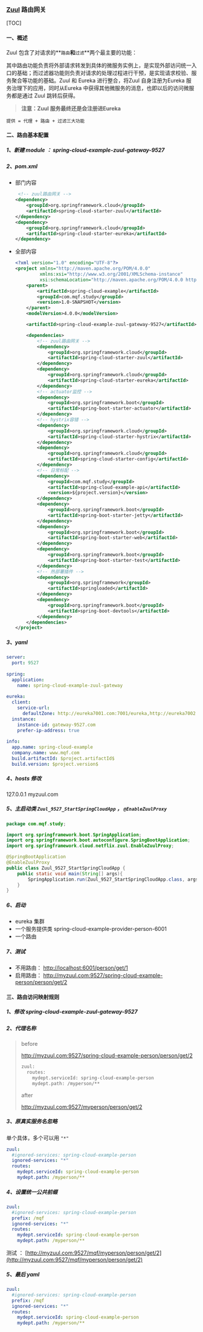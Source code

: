### [Zuul](https://github.com/Netflix/zuul/wiki ) 路由网关

[TOC]

#### 一、概述

Zuul 包含了对请求的**`路由`**和**`过滤`**两个最主要的功能：

其中路由功能负责将外部请求转发到具体的微服务实例上，是实现外部访问统一入口的基础；而过滤器功能则负责对请求的处理过程进行干预，是实现请求校验、服务聚合等功能的基础。Zuul 和 Eureka 进行整合，将Zuul 自身注册为Eureka 服务治理下的应用，同时从Eureka 中获得其他微服务的消息，也即以后的访问微服务都是通过 Zuul 跳转后获得。

>   **注意：Zuul 服务最终还是会注册进Eureka**

`提供 = 代理 + 路由 + 过滤三大功能`



#### 二、路由基本配置

##### 1、新建 module ： spring-cloud-example-zuul-gateway-9527

##### 2、pom.xml

-   部门内容

    ```xml
     <!-- zuul路由网关 -->
    <dependency>
        <groupId>org.springframework.cloud</groupId>
        <artifactId>spring-cloud-starter-zuul</artifactId>
    </dependency>
    <dependency>
        <groupId>org.springframework.cloud</groupId>
        <artifactId>spring-cloud-starter-eureka</artifactId>
    </dependency>
    ```

    

-   全部内容

    ```xml
    <?xml version="1.0" encoding="UTF-8"?>
    <project xmlns="http://maven.apache.org/POM/4.0.0"
             xmlns:xsi="http://www.w3.org/2001/XMLSchema-instance"
             xsi:schemaLocation="http://maven.apache.org/POM/4.0.0 http://maven.apache.org/xsd/maven-4.0.0.xsd">
        <parent>
            <artifactId>spring-cloud-example</artifactId>
            <groupId>com.mqf.study</groupId>
            <version>1.0-SNAPSHOT</version>
        </parent>
        <modelVersion>4.0.0</modelVersion>
    
        <artifactId>spring-cloud-example-zuul-gateway-9527</artifactId>
    
        <dependencies>
            <!-- zuul路由网关 -->
            <dependency>
                <groupId>org.springframework.cloud</groupId>
                <artifactId>spring-cloud-starter-zuul</artifactId>
            </dependency>
            <dependency>
                <groupId>org.springframework.cloud</groupId>
                <artifactId>spring-cloud-starter-eureka</artifactId>
            </dependency>
            <!-- actuator监控 -->
            <dependency>
                <groupId>org.springframework.boot</groupId>
                <artifactId>spring-boot-starter-actuator</artifactId>
            </dependency>
            <!-- hystrix容错 -->
            <dependency>
                <groupId>org.springframework.cloud</groupId>
                <artifactId>spring-cloud-starter-hystrix</artifactId>
            </dependency>
            <dependency>
                <groupId>org.springframework.cloud</groupId>
                <artifactId>spring-cloud-starter-config</artifactId>
            </dependency>
            <!-- 日常标配 -->
            <dependency>
                <groupId>com.mqf.study</groupId>
                <artifactId>spring-cloud-example-api</artifactId>
                <version>${project.version}</version>
            </dependency>
            <dependency>
                <groupId>org.springframework.boot</groupId>
                <artifactId>spring-boot-starter-jetty</artifactId>
            </dependency>
            <dependency>
                <groupId>org.springframework.boot</groupId>
                <artifactId>spring-boot-starter-web</artifactId>
            </dependency>
            <dependency>
                <groupId>org.springframework.boot</groupId>
                <artifactId>spring-boot-starter-test</artifactId>
            </dependency>
            <!-- 热部署插件 -->
            <dependency>
                <groupId>org.springframework</groupId>
                <artifactId>springloaded</artifactId>
            </dependency>
            <dependency>
                <groupId>org.springframework.boot</groupId>
                <artifactId>spring-boot-devtools</artifactId>
            </dependency>
        </dependencies>
    </project>
    ```

    

##### 3、yaml

```yaml
server: 
  port: 9527
 
spring: 
  application:
    name: spring-cloud-example-zuul-gateway
 
eureka: 
  client: 
    service-url: 
      defaultZone: http://eureka7001.com:7001/eureka,http://eureka7002.com:7002/eureka,http://eureka7003.com:7003/eureka  
  instance:
    instance-id: gateway-9527.com
    prefer-ip-address: true 
 
info:
  app.name: spring-cloud-example
  company.name: www.mqf.com
  build.artifactId: $project.artifactId$
  build.version: $project.version$
```



##### 4、hosts 修改

127.0.0.1 myzuul.com

##### 5、主启动类 `Zuul_9527_StartSpringCloudApp`   ， **`@EnableZuulProxy`**

```java
package com.mqf.study;

import org.springframework.boot.SpringApplication;
import org.springframework.boot.autoconfigure.SpringBootApplication;
import org.springframework.cloud.netflix.zuul.EnableZuulProxy;

@SpringBootApplication
@EnableZuulProxy
public class Zuul_9527_StartSpringCloudApp {
	public static void main(String[] args){
		SpringApplication.run(Zuul_9527_StartSpringCloudApp.class, args);
	}
}
```



##### 6、启动

-   eureka 集群
-   一个服务提供类 spring-cloud-example-provider-person-6001
-   一个路由

##### 7、测试

-   不用路由： <http://localhost:6001/person/get/1> 
-   启用路由： http://myzuul.com:9527/spring-cloud-example-person/person/get/2



#### 三、路由访问映射规则

##### 1、修改 spring-cloud-example-zuul-gateway-9527 

##### 2、代理名称

>   before 
>
>   http://myzuul.com:9527/spring-cloud-example-person/person/get/2
>
>   ```xml
>   zuul:
>     routes:
>       mydept.serviceId: spring-cloud-example-person
>       mydept.path: /myperson/**
>   ```
>
>   after
>
>   http://myzuul.com:9527/myperson/person/get/2

##### 3、原真实服务名忽略

单个具体，多个可以用  `"*"`

```yaml
zuul:
  #ignored-services: spring-cloud-example-person
  ignored-services: "*"
  routes:
    mydept.serviceId: spring-cloud-example-person
    mydept.path: /myperson/**
```



##### 4、设置统一公共前缀

```yaml
zuul:
  #ignored-services: spring-cloud-example-person
  prefix: /mqf
  ignored-services: "*"
  routes:
    mydept.serviceId: spring-cloud-example-person
    mydept.path: /myperson/**
```

测试 ： [http://myzuul.com:9527/mqf/myperson/person/get/2](http://myzuul.com:9527/mqf/myperson/person/get/2)

##### 5、最后 yaml

```yaml
zuul:
  #ignored-services: spring-cloud-example-person
  prefix: /mqf
  ignored-services: "*"
  routes:
    mydept.serviceId: spring-cloud-example-person
    mydept.path: /myperson/**
```



